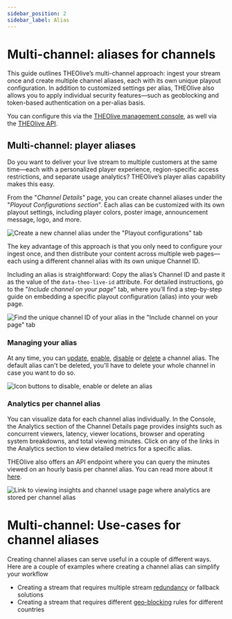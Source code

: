 ```yaml
---
sidebar_position: 2
sidebar_label: Alias
---
```


# Multi-channel: aliases for channels

This guide outlines THEOlive’s multi-channel approach: ingest your stream once and create multiple channel aliases, each with its own unique playout configuration. In addition to customized settings per alias, THEOlive also allows you to apply individual security features—such as geoblocking and token-based authentication on a per-alias basis.

You can configure this via the [THEOlive management console](https://console.theo.live), as well via the [THEOlive API](/theolive/api/channels/create-channel-alias).

## Multi-channel: player aliases

Do you want to deliver your live stream to multiple customers at the same time—each with a personalized player experience, region-specific access restrictions, and separate usage analytics? THEOlive’s player alias capability makes this easy.

From the "_Channel Details_" page, you can create channel aliases under the "_Playout Configurations section_". Each alias can be customized with its own playout settings, including player colors, poster image, announcement message, logo, and more.

![Create a new channel alias under the "Playout configurations" tab](../assets/img//9ce6eb8-Create_channel_alias.jpg)

The key advantage of this approach is that you only need to configure your ingest once, and then distribute your content across multiple web pages—each using a different channel alias with its own unique Channel ID.

Including an alias is straightforward: Copy the alias’s Channel ID and paste it as the value of the `data-theo-live-id` attribute. For detailed instructions, go to the "_Include channel on your page_" tab, where you’ll find a step-by-step guide on embedding a specific playout configuration (alias) into your web page.

![Find the unique channel ID of your alias in the "Include channel on your page" tab](../assets/img/6a57e61-channel-alias-include.png)

### Managing your alias

At any time, you can [update](/theolive/api/channels/update-channel-alias), [enable](/theolive/api/channels/enable-channel-alias), [disable](/theolive/api/channels/disable-channel-alias) or [delete](/theolive/api/channels/delete-channel-alias) a channel alias. The default alias can't be deleted, you'll have to delete your whole channel in case you want to do so.

![Icon buttons to disable, enable or delete an alias](../assets/img/8751d4a-alias-settings.PNG)

### Analytics per channel alias

You can visualize data for each channel alias individually. In the Console, the Analytics section of the Channel Details page provides insights such as concurrent viewers, latency, viewer locations, browser and operating system breakdowns, and total viewing minutes. Click on any of the links in the Analytics section to view detailed metrics for a specific alias.

THEOlive also offers an API endpoint where you can query the minutes viewed on an hourly basis per channel alias. You can read more about it [here](/theolive/api/channels/get-channel-alias-analytics).

![Link to viewing insights and channel usage page where analytics are stored per channel alias](../assets/img/3c77b57-channel-alias-analytics.png)

# Multi-channel: Use-cases for channel aliases

Creating channel aliases can serve useful in a couple of different ways. Here are a couple of examples where creating a channel alias can simplify your workflow

- Creating a stream that requires multiple stream [redundancy](/theolive/platform/redundancy/) or fallback solutions 
- Creating a stream that requires different [geo-blocking](/theolive/platform/security/geo-blocking) rules for different countries
